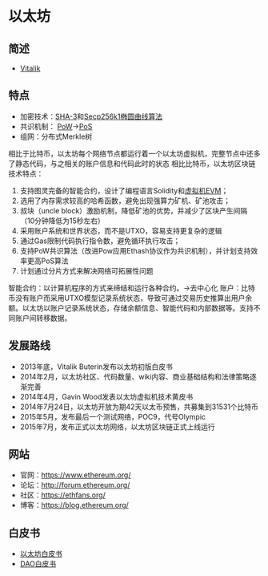 # 以太坊

## 简述

- [Vitalik](../..//人物/Vitalik.md)

## 特点

- 加密技术：[SHA-3](../../核心技术/加密技术/散列算法-SHA系列.md)和[Secp256k1椭圆曲线算法](../../核心技术/加密技术/加密算法-Secp256k1.md)
- 共识机制： [PoW](../../核心技术/共识算法/共识算法-POW.md)->[PoS](../../核心技术/共识算法/共识算法-POS.md)
- 组网：分布式Merkle树

相比于比特币，以太坊每个网络节点都运行着一个以太坊虚拟机，完整节点中还多了静态代码，与之相关的账户信息和代码此时的状态
相比比特币，以太坊区块链技术特点：

1. 支持图灵完备的智能合约，设计了编程语言Solidity和[虚拟机EVM](../../核心技术/智能合约/虚拟机-EVM.md)；
2. 选用了内存需求较高的哈希函数，避免出现强算力矿机、矿池攻击；
3. 叔块（uncle block）激励机制，降低矿池的优势，并减少了区块产生间隔（10分钟降低为15秒左右）
4. 采用账户系统和世界状态，而不是UTXO，容易支持更复杂的逻辑
5. 通过Gas限制代码执行指令数，避免循环执行攻击；
6. 支持PoW共识算法（改进Pow应用Ethash协议作为共识机制），并计划支持效率更高PoS算法
7. 计划通过分片方式来解决网络可拓展性问题

智能合约：以计算机程序的方式来缔结和运行各种合约。->去中心化
账户：比特币没有账户而采用UTXO模型记录系统状态，导致可通过交易历史推算出用户余额。以太坊以账户记录系统状态，存储余额信息、智能代码和内部数据等。支持不同账户间转移数据。

## 发展路线

- 2013年底，Vitalik Buterin发布以太坊初版白皮书
- 2014年2月，以太坊社区、代码数量、wiki内容、商业基础结构和法律策略逐渐完善
- 2014年4月，Gavin Wood发表以太坊虚拟机技术黄皮书
- 2014年7月24日，以太坊开放为期42天以太币预售，共募集到31531个比特币
- 2015年5月，发布最后一个测试网络，POC9，代号Olympic
- 2015年7月，发布正式以太坊网络，以太坊区块链正式上线运行

## 网站

- 官网：<https://www.ethereum.org/>
- 论坛：<http://forum.ethereum.org/>
- 社区：<https://ethfans.org/>
- 博客：<https://blog.ethereum.org/>

## 白皮书

- [以太坊白皮书](以太坊白皮书.md)
- [DAO白皮书](DAO白皮书.md)

